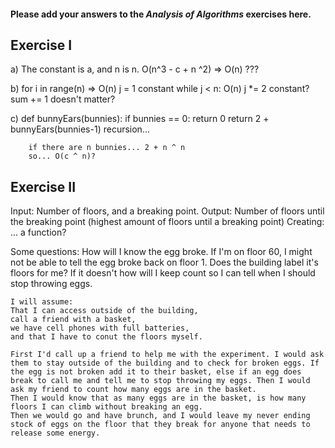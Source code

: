#### Please add your answers to the ***Analysis of  Algorithms*** exercises here.

## Exercise I

a) 
    The constant is a, and n is n.
    O(n^3 - c + n ^2) => O(n) ???

b)
    for i in range(n) => O(n)
        j = 1 constant
        while j < n: O(n)
            j *= 2 constant?
            sum += 1 doesn't matter?

c)
    def bunnyEars(bunnies):
        if bunnies == 0:
            return 0
        return 2 + bunnyEars(bunnies-1) recursion...

        if there are n bunnies... 2 + n ^ n
        so... O(c ^ n)?

## Exercise II

Input: Number of floors, and a breaking point.
Output: Number of floors until the breaking point (highest amount of floors until a breaking point)
Creating: ... a function?

Some questions:
    How will I know the egg broke. If I'm on floor 60, I might not be able to tell the egg broke back on floor 1.
    Does the building label it's floors for me?
    If it doesn't how will I keep count so I can tell when I should stop throwing eggs.

    I will assume:
    That I can access outside of the building,
    call a friend with a basket,
    we have cell phones with full batteries,
    and that I have to conut the floors myself.

    First I'd call up a friend to help me with the experiment. I would ask them to stay outside of the building and to check for broken eggs. If the egg is not broken add it to their basket, else if an egg does break to call me and tell me to stop throwing my eggs. Then I would ask my friend to count how many eggs are in the basket.
    Then I would know that as many eggs are in the basket, is how many floors I can climb without breaking an egg.
    Then we would go and have brunch, and I would leave my never ending stock of eggs on the floor that they break for anyone that needs to release some energy.